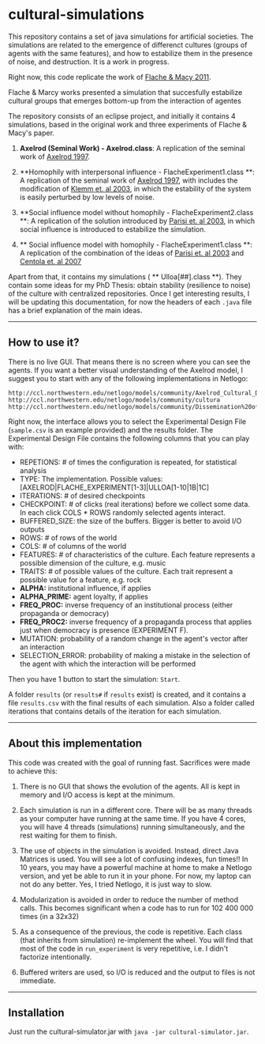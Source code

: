cultural-simulations
=================

This repository contains a set of java simulations for artificial societies. The simulations are related to the 
emergence of differenct cultures (groups of agents with the same features), and how to estabilize them in the
presence of noise, and destruction. It is a work in progress.

Right now, this code replicate the work of 
[Flache & Macy 2011](http://jcr.sagepub.com/content/early/2011/07/30/0022002711414371).

Flache & Marcy works presented a simulation that succesfully estabilize cultural groups that emerges bottom-up
from the interaction of agentes

The repository consists of an eclipse project, and initially it contains 4 simulations, based in the original
work and three experiments of Flache & Macy's paper.

1. **Axelrod (Seminal Work) - Axelrod.class**: A replication of the seminal work of 
[Axelrod 1997](http://jcr.sagepub.com/content/41/2/203.short).

2. **Homophily with interpersonal influence - FlacheExperiment1.class **: A replication of the seminal work of 
[Axelrod 1997](http://jcr.sagepub.com/content/41/2/203.short), with includes the modification of 
[Klemm et. al 2003](http://arxiv.org/abs/cond-mat/0205188), in which the estability of the system is easily 
perturbed by low levels of noise.

3. **Social influence model without homophily - FlacheExperiment2.class **: A replication of the solution introduced by 
[Parisi et. al 2003](http://jcr.sagepub.com/content/47/2/163.refs?patientinform-links=yes&legid=spjcr;47/2/163), 
in which social influence is introduced to estabilize the simulation.

4. ** Social influence model with homophily - FlacheExperiment1.class  **: A replication of the combination of the 
ideas of [Parisi et. al 2003](http://jcr.sagepub.com/content/47/2/163.refs?patientinform-links=yes&legid=spjcr;47/2/163)
and [Centola et. al 2007](http://jcr.sagepub.com/content/51/6/905.short)

Apart from that, it contains my simulations ( ** Ulloa[##].class **). They contain some ideas for my PhD Thesis: 
obtain stability (resilience to noise) of the culture with centralized repositories. Once I get interesting results, 
I will be updating this documentation, for now the headers of each `.java` file has a brief explanation of the main
ideas.

----------

How to use it?
--------------

There is no live GUI. That means there is no screen where you can see the agents. If you want a better visual
understanding of the Axelrod model, I suggest you to start with any of the following implementations in Netlogo:

	http://ccl.northwestern.edu/netlogo/models/community/Axelrod_Cultural_Dissemination
	http://ccl.northwestern.edu/netlogo/models/community/cultura
	http://ccl.northwestern.edu/netlogo/models/community/Dissemination%20of%20Culture

Right now, the interface allows you to select the Experimental Design File (`sample.csv` is an example provided) and the results folder. The Experimental Design File contains the following columns that you can play with:

- REPETIONS: # of times the configuration is repeated, for statistical analysis
- TYPE: The implementation. Possible values: [AXELROD|FLACHE_EXPERIMENT[1-3]|ULLOA[1-10|1B|1C]
- ITERATIONS: # of desired checkpoints
- CHECKPOINT: # of clicks (real iterations) before we collect some data. In each click COLS * ROWS randomly selected agents interact.  
- BUFFERED_SIZE: the size of the buffers. Bigger is better to avoid I/O outputs
- ROWS: # of rows of the world
- COLS:  # of columns of the world
- FEATURES: # of characteristics of the culture. Each feature represents a possible dimension of the culture, e.g. music
- TRAITS: # of possible values of the culture. Each trait represent a possible value for a feature, e.g. rock
- **ALPHA:**  institutional influence, if applies
- **ALPHA_PRIME:** agent loyalty, if applies
- **FREQ_PROC:** inverse frequency of an institutional process (either propaganda or democracy)
- **FREQ_PROC2:** inverse frequency of a propaganda process that applies just when democracy is presence (EXPERIMENT F).
- MUTATION: probability of a random change in the agent's vector after an interaction
- SELECTION_ERROR: probability of making a mistake in the selection of the agent with which the interaction will be performed

Then you have 1 button to start the simulation: `Start`.

A folder `results` (or `results#` if `results` exist) is created, and it contains a file `results.csv` with the final results of each simulation. Also a folder called iterations that contains details of the iteration for
each simulation.

----------

About this implementation
---------------------------------------

This code was created with the goal of running fast. Sacrifices were made to achieve this:

1. There is no GUI that shows the evolution of the agents. All is kept in memory and I/O 
access is kept at the minimum.

2. Each simulation is run in a different core. There will be as many threads as your computer
have running at the same time. If you have 4 cores, you will have 4 threads (simulations) 
running simultaneously, and the rest waiting for them to finish.

3. The use of objects in the simulation is avoided. Instead, direct Java Matrices is used.
You will see a lot of confusing indexes, fun times!! In 10 years, you may have a powerful
machine at home to make a Netlogo version, and yet be able to run it in your phone. For now,
my laptop can not do any better. Yes, I tried Netlogo, it is just way to slow.
 
4. Modularization is avoided in order to reduce the number of method calls. This becomes
significant when a code has to run for 102 400 000 times (in a 32x32)

5. As a consequence of the previous, the code is repetitive. Each class (that inherits
from simulation) re-implement the wheel. You will find that most of the code in 
`run_experiment` is very repetitive, i.e. I didn't factorize intentionally.

6. Buffered writers are used, so I/O is reduced and the output to files is not immediate.

----------

Installation
---------------

Just run the cultural-simulator.jar with `java -jar cultural-simulator.jar`. 

